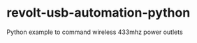 revolt-usb-automation-python
============================

Python example to command wireless 433mhz power outlets
